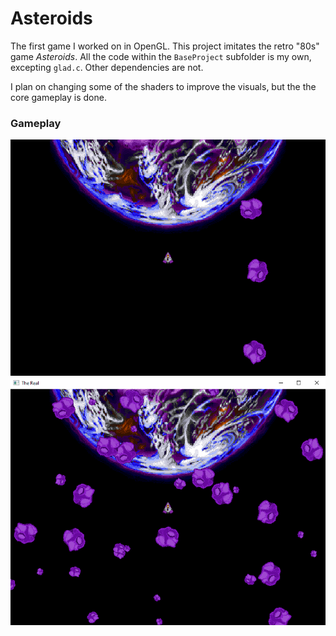 # Asteroids



The first game I worked on in OpenGL. This project imitates the retro "80s" game *Asteroids*. All the code within the `BaseProject` subfolder is my own, excepting `glad.c`. Other dependencies are not.

I plan on changing some of the shaders to improve the visuals, but the the core gameplay is done.



### Gameplay

<img src="Documentation\game.gif" alt="game"  />

<img src="Documentation\game.PNG" alt="game"  />